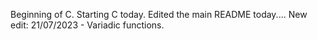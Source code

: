 Beginning of C. Starting C today.
Edited the main README today....
New edit: 21/07/2023 - Variadic functions.
